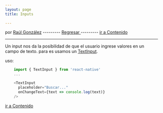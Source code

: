 ```yaml
---
layout: page
title: Inputs
 
---
```


por [Raúl González](https://twitter.com/soyraulgonzalez)  ---------   [Regresar  ](/modulo-dos.html) ---------   [ir a Contenido](/contenido.html)

---

Un input nos da la posibilidad de que el usuario ingrese valores en un campo de texto. para es usamos un [TextInput](https://reactnative.dev/docs/textinput).

uso:

```js
    import { TextInput } from 'react-native'
    ...

    <TextInput
      placeholder="Buscar..."
      onChangeText={text => console.log(text)}
    />
```
[ir a Contenido](/contenido.html)